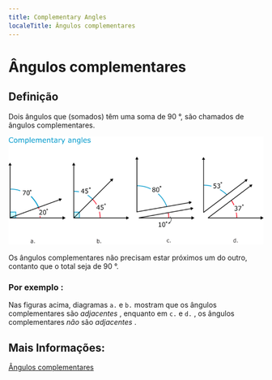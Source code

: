 ```yaml
---
title: Complementary Angles
localeTitle: Ângulos complementares
---
```

# Ângulos complementares

## Definição

Dois ângulos que (somados) têm uma soma de 90 °, são chamados de ângulos complementares.

![](https://raw.githubusercontent.com/pranabendra/articles/master/Complementary-angles/comp1.png)

Os ângulos complementares não precisam estar próximos um do outro, contanto que o total seja de 90 °.

### Por exemplo :

Nas figuras acima, diagramas `a.` e `b.` mostram que os ângulos complementares são _adjacentes_ , enquanto em `c.` e `d.` , os ângulos complementares _não_ são _adjacentes_ .

## Mais Informações:

[Ângulos complementares](https://www.mathsisfun.com/geometry/complementary-angles.html)